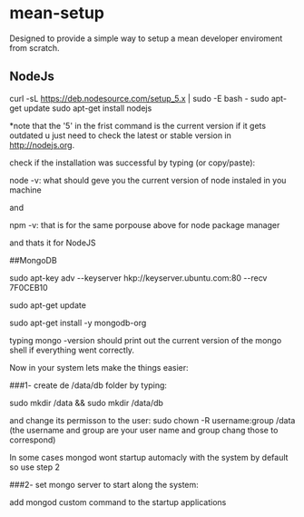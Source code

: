 # mean-setup

Designed to provide a simple way to setup a mean developer enviroment from scratch.

## NodeJs

curl -sL https://deb.nodesource.com/setup_5.x | sudo -E bash -
sudo apt-get update
sudo apt-get install nodejs

*note that the '5' in the frist command is the current version if it gets outdated u just need to check the latest or stable version in http://nodejs.org.

check if the installation was successful by typing (or copy/paste):

node -v: what should geve you the current version of node instaled in you machine

and

npm -v: that is for the same porpouse above for node package manager

and thats it for NodeJS

##MongoDB

sudo apt-key adv --keyserver hkp://keyserver.ubuntu.com:80 --recv 7F0CEB10

sudo apt-get update

sudo apt-get install -y mongodb-org

typing mongo -version should print out the current version of the mongo shell if everything went correctly.

Now in your system lets make the things easier:

###1- create de /data/db folder by typing:

  sudo mkdir /data && sudo mkdir /data/db
  
  and change its permisson to the user: sudo chown -R username:group /data   (the username and group are your user name and group chang those to correspond)
  
  
In some cases mongod wont startup automacly with the system by default so use step 2

###2- set mongo server to start along the system:

  add mongod custom command to the startup applications

